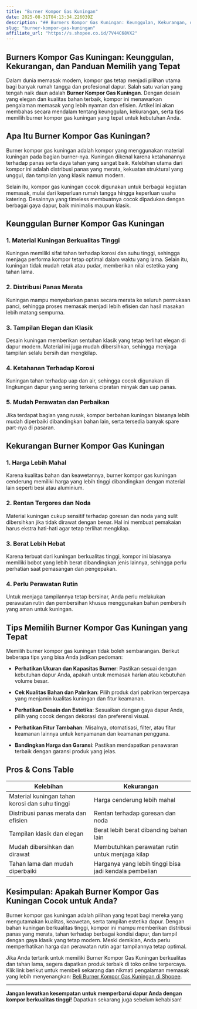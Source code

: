 ```yaml
---
title: "Burner Kompor Gas Kuningan"
date: 2025-08-31T04:13:34.226039Z
description: "## Burners Kompor Gas Kuningan: Keunggulan, Kekurangan, dan Panduan Memilih yang Tepat..."
slug: "burner-kompor-gas-kuningan"
affiliate_url: "https://s.shopee.co.id/7V44C68VX2"
---
```

## Burners Kompor Gas Kuningan: Keunggulan, Kekurangan, dan Panduan Memilih yang Tepat

Dalam dunia memasak modern, kompor gas tetap menjadi pilihan utama bagi banyak rumah tangga dan profesional dapur. Salah satu varian yang tengah naik daun adalah **Burner Kompor Gas Kuningan**. Dengan desain yang elegan dan kualitas bahan terbaik, kompor ini menawarkan pengalaman memasak yang lebih nyaman dan efisien. Artikel ini akan membahas secara mendalam tentang keunggulan, kekurangan, serta tips memilih burner kompor gas kuningan yang tepat untuk kebutuhan Anda.

## Apa Itu Burner Kompor Gas Kuningan?

Burner kompor gas kuningan adalah kompor yang menggunakan material kuningan pada bagian burner-nya. Kuningan dikenal karena ketahanannya terhadap panas serta daya tahan yang sangat baik. Kelebihan utama dari kompor ini adalah distribusi panas yang merata, kekuatan struktural yang unggul, dan tampilan yang klasik namun modern. 

Selain itu, kompor gas kuningan cocok digunakan untuk berbagai kegiatan memasak, mulai dari keperluan rumah tangga hingga keperluan usaha katering. Desainnya yang timeless membuatnya cocok dipadukan dengan berbagai gaya dapur, baik minimalis maupun klasik.

## Keunggulan Burner Kompor Gas Kuningan

### 1. Material Kuningan Berkualitas Tinggi

Kuningan memiliki sifat tahan terhadap korosi dan suhu tinggi, sehingga menjaga performa kompor tetap optimal dalam waktu yang lama. Selain itu, kuningan tidak mudah retak atau pudar, memberikan nilai estetika yang tahan lama.

### 2. Distribusi Panas Merata

Kuningan mampu menyebarkan panas secara merata ke seluruh permukaan panci, sehingga proses memasak menjadi lebih efisien dan hasil masakan lebih matang sempurna.

### 3. Tampilan Elegan dan Klasik

Desain kuningan memberikan sentuhan klasik yang tetap terlihat elegan di dapur modern. Material ini juga mudah dibersihkan, sehingga menjaga tampilan selalu bersih dan mengkilap.

### 4. Ketahanan Terhadap Korosi

Kuningan tahan terhadap uap dan air, sehingga cocok digunakan di lingkungan dapur yang sering terkena cipratan minyak dan uap panas.

### 5. Mudah Perawatan dan Perbaikan

Jika terdapat bagian yang rusak, kompor berbahan kuningan biasanya lebih mudah diperbaiki dibandingkan bahan lain, serta tersedia banyak spare part-nya di pasaran.

## Kekurangan Burner Kompor Gas Kuningan

### 1. Harga Lebih Mahal

Karena kualitas bahan dan keawetannya, burner kompor gas kuningan cenderung memiliki harga yang lebih tinggi dibandingkan dengan material lain seperti besi atau aluminium.

### 2. Rentan Tergores dan Noda

Material kuningan cukup sensitif terhadap goresan dan noda yang sulit dibersihkan jika tidak dirawat dengan benar. Hal ini membuat pemakaian harus ekstra hati-hati agar tetap terlihat mengkilap.

### 3. Berat Lebih Hebat

Karena terbuat dari kuningan berkualitas tinggi, kompor ini biasanya memiliki bobot yang lebih berat dibandingkan jenis lainnya, sehingga perlu perhatian saat pemasangan dan pengepakan.

### 4. Perlu Perawatan Rutin

Untuk menjaga tampilannya tetap bersinar, Anda perlu melakukan perawatan rutin dan pembersihan khusus menggunakan bahan pembersih yang aman untuk kuningan.

## Tips Memilih Burner Kompor Gas Kuningan yang Tepat

Memilih burner kompor gas kuningan tidak boleh sembarangan. Berikut beberapa tips yang bisa Anda jadikan pedoman:

- **Perhatikan Ukuran dan Kapasitas Burner**: Pastikan sesuai dengan kebutuhan dapur Anda, apakah untuk memasak harian atau kebutuhan volume besar.

- **Cek Kualitas Bahan dan Pabrikan**: Pilih produk dari pabrikan terpercaya yang menjamin kualitas kuningan dan fitur keamanan.

- **Perhatikan Desain dan Estetika**: Sesuaikan dengan gaya dapur Anda, pilih yang cocok dengan dekorasi dan preferensi visual.

- **Perhatikan Fitur Tambahan**: Misalnya, otomatisasi, filter, atau fitur keamanan lainnya untuk kenyamanan dan keamanan pengguna.

- **Bandingkan Harga dan Garansi**: Pastikan mendapatkan penawaran terbaik dengan garansi produk yang jelas.

## Pros & Cons Table

| Kelebihan                                                   | Kekurangan                                                  |
|--------------------------------------------------------------|--------------------------------------------------------------|
| Material kuningan tahan korosi dan suhu tinggi               | Harga cenderung lebih mahal                                |
| Distribusi panas merata dan efisien                          | Rentan terhadap goresan dan noda                            |
| Tampilan klasik dan elegan                                   | Berat lebih berat dibanding bahan lain                      |
| Mudah dibersihkan dan dirawat                                | Membutuhkan perawatan rutin untuk menjaga kilap            |
| Tahan lama dan mudah diperbaiki                              | Harganya yang lebih tinggi bisa jadi kendala pembelian   |

## Kesimpulan: Apakah Burner Kompor Gas Kuningan Cocok untuk Anda?

Burner kompor gas kuningan adalah pilihan yang tepat bagi mereka yang mengutamakan kualitas, keawetan, serta tampilan estetika dapur. Dengan bahan kuningan berkualitas tinggi, kompor ini mampu memberikan distribusi panas yang merata, tahan terhadap berbagai kondisi dapur, dan tampil dengan gaya klasik yang tetap modern. Meski demikian, Anda perlu memperhatikan harga dan perawatan rutin agar tampilannya tetap optimal.

Jika Anda tertarik untuk memiliki Burner Kompor Gas Kuningan berkualitas dan tahan lama, segera dapatkan produk terbaik di toko online terpercaya. Klik link berikut untuk membeli sekarang dan nikmati pengalaman memasak yang lebih menyenangkan: [Beli Burner Kompor Gas Kuningan di Shopee](https://s.shopee.co.id/7V44C68VX2).

---

**Jangan lewatkan kesempatan untuk memperbarui dapur Anda dengan kompor berkualitas tinggi!** Dapatkan sekarang juga sebelum kehabisan!